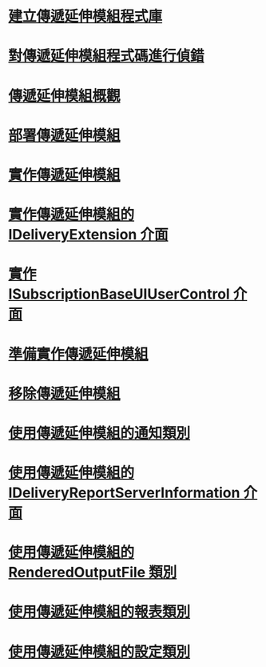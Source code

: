 # [建立傳遞延伸模組程式庫](creating-a-delivery-extension-library.md)
# [對傳遞延伸模組程式碼進行偵錯](debugging-delivery-extension-code.md)
# [傳遞延伸模組概觀](delivery-extensions-overview.md)
# [部署傳遞延伸模組](deploying-a-delivery-extension.md)
# [實作傳遞延伸模組](implementing-a-delivery-extension.md)
# [實作傳遞延伸模組的 IDeliveryExtension 介面](implementing-the-ideliveryextension-interface-for-a-delivery-extension.md)
# [實作 ISubscriptionBaseUIUserControl 介面](implementing-the-isubscriptionbaseuiusercontrol-interface.md)
# [準備實作傳遞延伸模組](preparing-to-implement-a-delivery-extension.md)
# [移除傳遞延伸模組](removing-a-delivery-extension.md)
# [使用傳遞延伸模組的通知類別](using-a-notification-class-for-a-delivery-extension.md)
# [使用傳遞延伸模組的 IDeliveryReportServerInformation 介面](using-the-ideliveryreportserverinformation-interface-for-a-delivery-extension.md)
# [使用傳遞延伸模組的 RenderedOutputFile 類別](using-the-renderedoutputfile-class-for-a-delivery-extension.md)
# [使用傳遞延伸模組的報表類別](using-the-report-class-for-a-delivery-extension.md)
# [使用傳遞延伸模組的設定類別](using-the-setting-class-for-a-delivery-extension.md)

